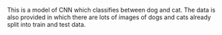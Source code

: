 This is a model of CNN which classifies between dog and cat.
The data is also provided in which there are lots of images of dogs and cats already split into train and test data.
